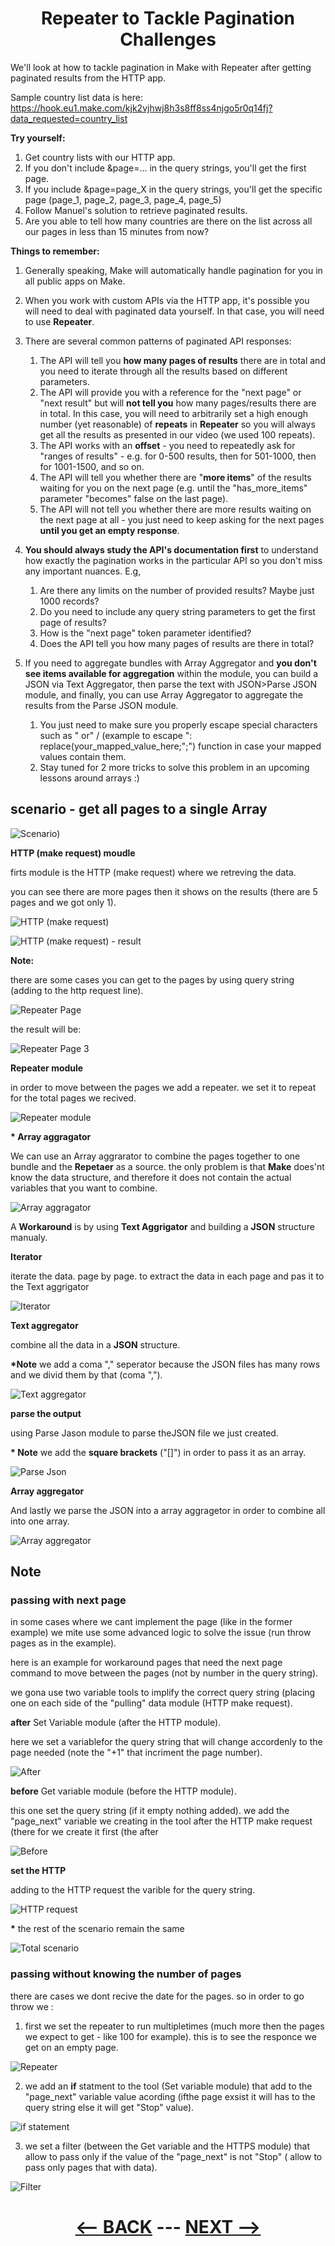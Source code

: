 <div align="center">



# Repeater to Tackle Pagination Challenges

</div>

   



We'll look at how to tackle pagination in Make with Repeater after getting paginated results from the HTTP app.

Sample country list data is here: 
https://hook.eu1.make.com/kjk2vjhwj8h3s8ff8ss4njgo5r0q14fj?data_requested=country_list

__Try yourself:__
1. Get country lists with our HTTP app.
2. If you don't include &page=... in the query strings, you'll get the first page.
3. If you include &page=page_X in the query strings, you'll get the specific page (page_1, page_2, page_3, page_4, page_5)
4. Follow Manuel's solution to retrieve paginated results.
5. Are you able to tell how many countries are there on the list across all our pages in less than 15 minutes from now?

__Things to remember:__

1. Generally speaking, Make will automatically handle pagination for you in all public apps on Make.
2. When you work with custom APIs via the HTTP app, it's possible you will need to deal with paginated data yourself. In that case, you will need to use __Repeater__.
3. There are several common patterns of paginated API responses:
   1. The API will tell you __how many pages of results__ there are in total and you need to iterate through all the results based on different parameters.
   2. The API will provide you with a reference for the "next page" or "next result" but will __not tell you__ how many pages/results there are in total. In this case, you will need to arbitrarily set a high enough number (yet reasonable) of __repeats__ in __Repeater__ so you will always get all the results as presented in our video (we used 100 repeats).
   3. The API works with an __offset__ - you need to repeatedly ask for "ranges of results" - e.g. for 0-500 results, then for 501-1000, then for 1001-1500, and so on.
   4. The API will tell you whether there are "__more items__" of the results waiting for you on the next page (e.g. until the "has_more_items" parameter "becomes" false on the last page).
   5. The API will not tell you whether there are more results waiting on the next page at all - you just need to keep asking for the next pages __until you get an empty response__.
      
4. __You should always study the API's documentation first__ to understand how exactly the pagination works in the particular API so you don't miss any important nuances. E.g,
   1. Are there any limits on the number of provided results? Maybe just 1000 records?
   2. Do you need to include any query string parameters to get the first page of results?
   3. How is the "next page" token parameter identified?
   4. Does the API tell you how many pages of results are there in total?
      
5. If you need to aggregate bundles with Array Aggregator and __you don't see items available for aggregation__ within the module, you can build a JSON via Text Aggregator, then parse the text with JSON>Parse JSON module, and finally, you can use Array Aggregator to aggregate the results from the Parse JSON module.
   1. You just need to make sure you properly escape special characters such as " or" /  (example to escape ": replace(your_mapped_value_here;";\") function in case your mapped values contain them.
   2. Stay tuned for 2 more tricks to solve this problem in an upcoming lessons around arrays :)


## scenario - get all pages to a single Array

![Scenario)](pic/l4repeatertotacklescenario.gif)

__HTTP (make request) moudle__

firts module is the HTTP (make request) where we retreving the data.

you can see there are more pages then it shows on the results (there are 5 pages and we got only 1).

![HTTP (make request)](pic/l4repeatertotacklehttp.gif)

![HTTP (make request) - result](pic/l4repeatertotacklehttpresult.gif)


__Note:__ 

there are some cases you can get to the pages by using query string (adding to the http request line).


![Repeater Page](pic/l4repeatertotacklerepetaerpage.gif)

the result will be:

![Repeater Page 3](pic/l4repeatertotacklerepetaerpage3.gif)

__Repeater module__

in order to move between the pages we add a repeater. we set it to repeat for the total pages we recived.


![Repeater module](pic/l4repeatertotacklerepetaer.gif)

__* Array aggragator__

We can use an Array aggrarator to combine the pages together to one bundle and the __Repetaer__ as a source. the only problem is that __Make__ does'nt know the data structure, and therefore it does not contain the actual variables that you want to combine.

![ Array aggragator](pic/l4repeatertotacklehttparrayagg.gif)


A __Workaround__ is by using __Text Aggrigator__ and building a __JSON__ structure manualy.

__Iterator__

iterate the data. page by page. to extract the data in each page and pas it to the Text aggrigator

![Iterator](pic/l4repeatertotackleiterator.gif)

__Text aggregator__

combine all the data in a __JSON__ structure.
 
 __*Note__ we add a coma "," seperator because the JSON files has many rows and we divid them by that (coma ",").
 
![Text aggregator](pic/l4repeatertotackletextagg.gif)


__parse the output__

using Parse Jason module to parse theJSON file we just created.

__* Note__ we add the __square brackets__ ("[]") in order to pass it as an array.

![Parse Json](pic/l4repeatertotacklejson.gif)

__Array aggregator__

And lastly we parse the JSON into a array aggragetor in order to combine all into one array.

![Array aggregator](pic/l4repeatertotackleharrayagg.gif)

## Note


### passing with next page

in some cases where we cant implement the page (like in the former example) we mite use some advanced logic to solve the issue (run throw pages as in the example).

here is an example for workaround pages that need the next page command to move between the pages (not by number in the query string).

we gona use two variable tools to implify the correct query string  (placing one on each side of the "pulling" data module (HTTP make request).

__after__ Set Variable module (after the HTTP module).

here we set a variablefor the query string that will change accordenly to the page needed (note the "+1" that incriment the page number).

![After](pic/l4repeatertotackleafter.gif)

__before__ Get variable module (before the HTTP module).

this one set the query string (if it empty nothing added). we add the "page_next" variable we creating in the tool after the HTTP make request (there for we create it first (the after 

![Before](pic/l4repeatertotackleafter.gif)

__set the HTTP__ 

adding to the HTTP request the varible for the query string.

![HTTP request](pic/l4repeatertotacklehttpa.gif)

__*__ the rest of the scenario remain the same

![Total scenario](pic/l4repeatertotackletotal.gif)


### passing without knowing the number of pages

there are cases we dont recive the date for the pages. so in order to go throw we :
 1. first we set the repeater to run multipletimes (much more then the pages we expect to get - like 100 for example). this is to see the responce we get on an empty page.

![Repeater](pic/l4repeatertotackleex30.gif)

2. we add an __if__ statment to the tool (Set variable module) that add to the "page_next" variable value acording (ifthe page exsist it will has to the query string else it will get "Stop" value).


![if statement](pic/l4repeatertotackleex31.gif)

 3. we set a filter (between the Get variable and the HTTPS module) that allow to pass only if the value of the "page_next" is not "Stop" ( allow to pass only pages that with data).

![Filter](pic/l4repeatertotackleex32.gif)

<div align="center">
  
# [<-- BACK](l4advancedwebhooks.md) --- [NEXT -->](l4.md)
</div>
